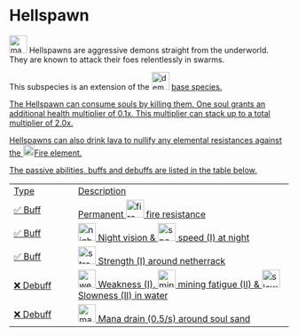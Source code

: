 # Hellspawn

<img src="item_magma_cream.png" alt="magma_cream" width="32" style="inline" title="Magma Cream"/> Hellspawns are aggressive demons straight from the underworld. They are known to attack their foes relentlessly in swarms.

<tip>This subspecies is an extension of the <img src="item_fire_charge.png" alt="demon_icon" width="32" style="inline" title="Demon Icon"/> <a href="Demon.md"/> base species.</tip>

<chapter title="Key Ability">

The Hellspawn can consume souls by killing them.
One soul grants an additional health multiplier of 0.1x.
This multiplier can stack up to a total multiplier of 2.0x.

Hellspawns can also drink lava to nullify any elemental resistances against the <format color="IndianRed"><img src="icon_fire.png" alt="icon_fire" style="inline" width="20" title="Fire Icon"/>Fire</format> element.

</chapter>

<chapter title="Passive Abilities">

The passive abilities, buffs and debuffs are listed in the table below.

<table>
    <tr>
        <td width="100">Type</td>
        <td>Description</td>
    </tr>
    <tr>
        <td>✅ Buff</td>
        <td>Permanent <img src="icon_fire_resistance.png" alt="fire_resistance_icon" width="32" style="inline" title="Fire resistance"/> fire resistance</td>
    </tr>
    <tr>
        <td>✅ Buff</td>
        <td><img src="icon_night_vision.png" alt="night_vision_icon" width="32" style="inline" title="Night vision"/> Night vision & <img src="icon_speed.png" alt="speed_icon" width="32" style="inline" title="Speed"/> speed (I) at night</td>
    </tr>
    <tr>
        <td>✅ Buff</td>
        <td><img src="icon_strength.png" alt="strength_icon" width="32" style="inline" title="Strength"/> Strength (I) around netherrack</td>
    </tr>
    <tr>
        <td>❌ Debuff</td>
        <td><img src="icon_weakness.png" alt="weakness_icon" width="32" style="inline" title="Weakness"/> Weakness (I), <img src="icon_mining_fatigue.png" alt="mining_fatigue_icon" width="32" style="inline" title="Mining Fatigue"/> mining fatigue (II) & <img src="icon_slowness.png" alt="slowness_icon" width="32" style="inline" title="Slowness"/> Slowness (II) in water</td>
    </tr>
    <tr>
        <td>❌ Debuff</td>
        <td><img src="icon_mana.png" alt="mana_icon" width="32" style="inline" title="Mana"/> Mana drain (0.5/s) around soul sand</td>
    </tr>
</table>

</chapter>